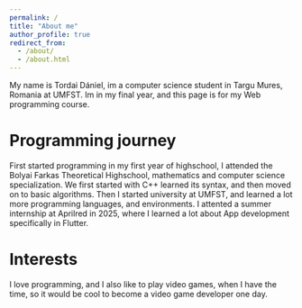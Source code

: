 ```yaml
---
permalink: /
title: "About me"
author_profile: true
redirect_from:
  - /about/
  - /about.html
---
```


My name is Tordai Dániel, im a computer science student in Targu Mures, Romania at UMFST.
Im in my final year, and this page is for my Web programming course.

# Programming journey

First started programming in my first year of highschool, I attended the Bolyai Farkas Theoretical Highschool, mathematics and computer science specialization. We first started with C++ learned its syntax, and then moved on to basic algorithms. Then I started university at UMFST, and learned a lot more programming languages, and environments. I attented a summer internship at Aprilred in 2025, where I learned a lot about App development specifically in Flutter.

# Interests

I love programming, and I also like to play video games, when I have the time, so it would be cool to become a video game developer one day.
